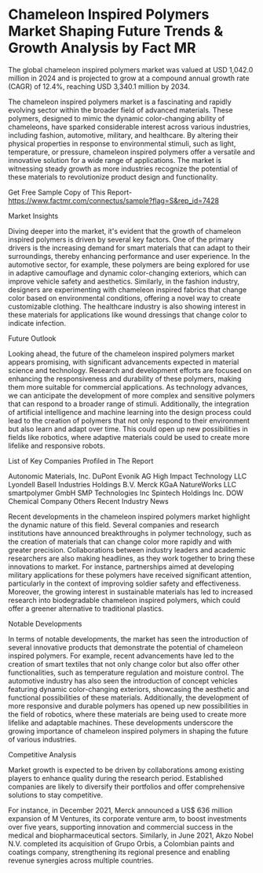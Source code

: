 # Chameleon Inspired Polymers Market Shaping Future Trends & Growth Analysis by Fact MR

The global chameleon inspired polymers market was valued at USD 1,042.0 million in 2024 and is projected to grow at a compound annual growth rate (CAGR) of 12.4%, reaching USD 3,340.1 million by 2034.

The chameleon inspired polymers market is a fascinating and rapidly evolving sector within the broader field of advanced materials. These polymers, designed to mimic the dynamic color-changing ability of chameleons, have sparked considerable interest across various industries, including fashion, automotive, military, and healthcare. By altering their physical properties in response to environmental stimuli, such as light, temperature, or pressure, chameleon inspired polymers offer a versatile and innovative solution for a wide range of applications. The market is witnessing steady growth as more industries recognize the potential of these materials to revolutionize product design and functionality.

Get Free Sample Copy of This Report-https://www.factmr.com/connectus/sample?flag=S&rep_id=7428

Market Insights

Diving deeper into the market, it's evident that the growth of chameleon inspired polymers is driven by several key factors. One of the primary drivers is the increasing demand for smart materials that can adapt to their surroundings, thereby enhancing performance and user experience. In the automotive sector, for example, these polymers are being explored for use in adaptive camouflage and dynamic color-changing exteriors, which can improve vehicle safety and aesthetics. Similarly, in the fashion industry, designers are experimenting with chameleon inspired fabrics that change color based on environmental conditions, offering a novel way to create customizable clothing. The healthcare industry is also showing interest in these materials for applications like wound dressings that change color to indicate infection.

Future Outlook

Looking ahead, the future of the chameleon inspired polymers market appears promising, with significant advancements expected in material science and technology. Research and development efforts are focused on enhancing the responsiveness and durability of these polymers, making them more suitable for commercial applications. As technology advances, we can anticipate the development of more complex and sensitive polymers that can respond to a broader range of stimuli. Additionally, the integration of artificial intelligence and machine learning into the design process could lead to the creation of polymers that not only respond to their environment but also learn and adapt over time. This could open up new possibilities in fields like robotics, where adaptive materials could be used to create more lifelike and responsive robots.

List of Key Companies Profiled in The Report

Autonomic Materials, Inc.
DuPont
Evonik AG
High Impact Technology LLC
Lyondell Basell Industries Holdings B.V.
Merck KGaA
NatureWorks LLC
smartpolymer GmbH
SMP Technologies Inc
Spintech Holdings Inc.
DOW Chemical Company
Others
Recent Industry News

Recent developments in the chameleon inspired polymers market highlight the dynamic nature of this field. Several companies and research institutions have announced breakthroughs in polymer technology, such as the creation of materials that can change color more rapidly and with greater precision. Collaborations between industry leaders and academic researchers are also making headlines, as they work together to bring these innovations to market. For instance, partnerships aimed at developing military applications for these polymers have received significant attention, particularly in the context of improving soldier safety and effectiveness. Moreover, the growing interest in sustainable materials has led to increased research into biodegradable chameleon inspired polymers, which could offer a greener alternative to traditional plastics.

Notable Developments

In terms of notable developments, the market has seen the introduction of several innovative products that demonstrate the potential of chameleon inspired polymers. For example, recent advancements have led to the creation of smart textiles that not only change color but also offer other functionalities, such as temperature regulation and moisture control. The automotive industry has also seen the introduction of concept vehicles featuring dynamic color-changing exteriors, showcasing the aesthetic and functional possibilities of these materials. Additionally, the development of more responsive and durable polymers has opened up new possibilities in the field of robotics, where these materials are being used to create more lifelike and adaptable machines. These developments underscore the growing importance of chameleon inspired polymers in shaping the future of various industries.

Competitive Analysis

Market growth is expected to be driven by collaborations among existing players to enhance quality during the research period. Established companies are likely to diversify their portfolios and offer comprehensive solutions to stay competitive.

For instance, in December 2021, Merck announced a US$ 636 million expansion of M Ventures, its corporate venture arm, to boost investments over five years, supporting innovation and commercial success in the medical and biopharmaceutical sectors. Similarly, in June 2021, Akzo Nobel N.V. completed its acquisition of Grupo Orbis, a Colombian paints and coatings company, strengthening its regional presence and enabling revenue synergies across multiple countries.
